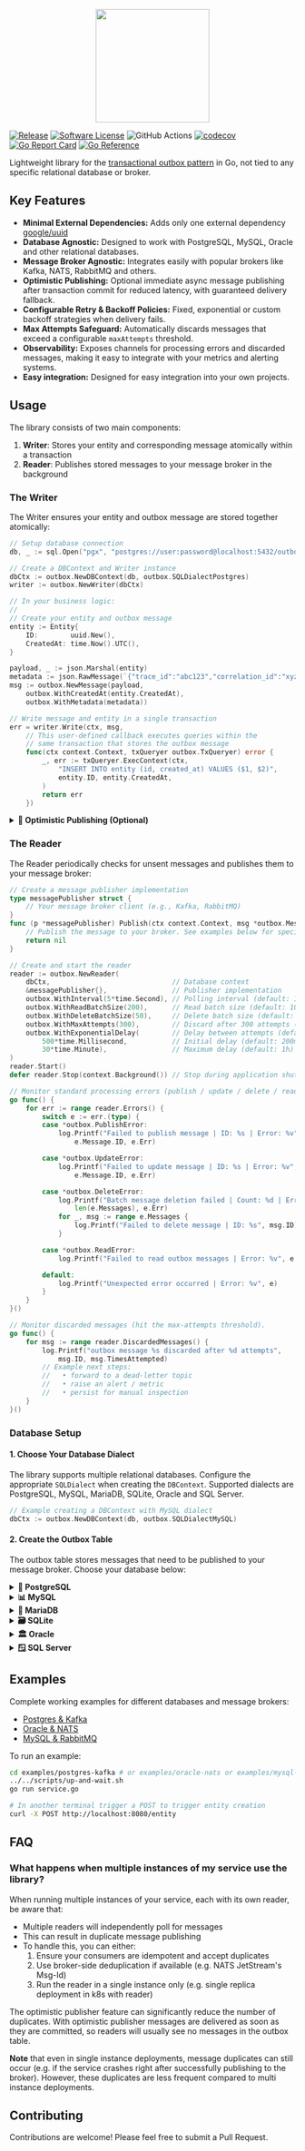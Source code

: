 <p align="center" class="disable-logo">
<a href="#"><img src="assets/logo.png" width="200"/></a>
</p>


[![Release](https://img.shields.io/github/release/oagudo/outbox.svg?style=flat-square)](https://github.com/oagudo/outbox/releases/latest)
[![Software License](https://img.shields.io/badge/license-MIT-brightgreen.svg?style=flat-square)](LICENSE)
![GitHub Actions](https://github.com/oagudo/outbox/actions/workflows/ci.yml/badge.svg)
[![codecov](https://codecov.io/gh/oagudo/outbox/graph/badge.svg?token=KH1GUAV4VR)](https://codecov.io/gh/oagudo/outbox)
[![Go Report Card](https://goreportcard.com/badge/github.com/oagudo/outbox?style=flat-square)](https://goreportcard.com/report/github.com/oagudo/outbox)
[![Go Reference](https://pkg.go.dev/badge/github.com/oagudo/outbox.svg)](https://pkg.go.dev/github.com/oagudo/outbox)

Lightweight library for the [transactional outbox pattern](https://microservices.io/patterns/data/transactional-outbox.html) in Go, not tied to any specific relational database or broker.

## Key Features

- **Minimal External Dependencies:** Adds only one external dependency [google/uuid](https://github.com/google/uuid)
- **Database Agnostic:** Designed to work with PostgreSQL, MySQL, Oracle and other relational databases.
- **Message Broker Agnostic:** Integrates easily with popular brokers like Kafka, NATS, RabbitMQ and others.
- **Optimistic Publishing:** Optional immediate async message publishing after transaction commit for reduced latency, with guaranteed delivery fallback.
- **Configurable Retry & Backoff Policies:** Fixed, exponential or custom backoff strategies when delivery fails.
- **Max Attempts Safeguard:** Automatically discards messages that exceed a configurable `maxAttempts` threshold.
- **Observability:** Exposes channels for processing errors and discarded messages, making it easy to integrate with your metrics and alerting systems.
- **Easy integration:** Designed for easy integration into your own projects.

## Usage

The library consists of two main components:

1. **Writer**: Stores your entity and corresponding message atomically within a transaction
2. **Reader**: Publishes stored messages to your message broker in the background

### The Writer

The Writer ensures your entity and outbox message are stored together atomically:

```go
// Setup database connection
db, _ := sql.Open("pgx", "postgres://user:password@localhost:5432/outbox?sslmode=disable")

// Create a DBContext and Writer instance
dbCtx := outbox.NewDBContext(db, outbox.SQLDialectPostgres)
writer := outbox.NewWriter(dbCtx)

// In your business logic:
//
// Create your entity and outbox message
entity := Entity{
    ID:        uuid.New(),
    CreatedAt: time.Now().UTC(),
}

payload, _ := json.Marshal(entity)
metadata := json.RawMessage(`{"trace_id":"abc123","correlation_id":"xyz789"}`)
msg := outbox.NewMessage(payload,
    outbox.WithCreatedAt(entity.CreatedAt),
    outbox.WithMetadata(metadata))

// Write message and entity in a single transaction
err = writer.Write(ctx, msg,
    // This user-defined callback executes queries within the
    // same transaction that stores the outbox message
    func(ctx context.Context, txQueryer outbox.TxQueryer) error {
        _, err := txQueryer.ExecContext(ctx,
            "INSERT INTO entity (id, created_at) VALUES ($1, $2)",
            entity.ID, entity.CreatedAt,
        )
        return err
    })
```

<details>
<summary><strong>🚀 Optimistic Publishing (Optional)</strong></summary>

Optimistic publishing attempts to publish messages immediately after transaction commit, reducing latency while maintaining guaranteed delivery through the background reader as fallback.

#### How It Works

1. Transaction commits (entity + outbox message stored)
2. Immediate publish attempt to broker (asynchronously, will not block the incoming request)
3. On success: message is removed from outbox
4. On failure: background reader handles delivery later

#### Configuration

```go
// Create publisher (see Reader section below)
publisher := &messagePublisher{}

// Enable optimistic publishing in writer
writer := outbox.NewWriter(dbCtx, outbox.WithOptimisticPublisher(publisher))
```

**Important considerations:**
- Publishing happens asynchronously after transaction commit
- Message consumers must be idempotent as messages could be published twice - by the optimistic publisher and the reader (Note: consumer idempotency is a good practice regardless of optimistic publishing, though some brokers also provide deduplication features)
- Publishing failures don't affect your transactions - they don't cause `Write()` to fail

</details>

### The Reader

The Reader periodically checks for unsent messages and publishes them to your message broker:

```go
// Create a message publisher implementation
type messagePublisher struct {
    // Your message broker client (e.g., Kafka, RabbitMQ)
}
func (p *messagePublisher) Publish(ctx context.Context, msg *outbox.Message) error {
    // Publish the message to your broker. See examples below for specific implementations
    return nil
}

// Create and start the reader
reader := outbox.NewReader(
    dbCtx,                              // Database context
    &messagePublisher{},                // Publisher implementation
    outbox.WithInterval(5*time.Second), // Polling interval (default: 10s)
    outbox.WithReadBatchSize(200),      // Read batch size (default: 100)
    outbox.WithDeleteBatchSize(50),     // Delete batch size (default: 20)
    outbox.WithMaxAttempts(300),        // Discard after 300 attempts (default: MaxInt32)
    outbox.WithExponentialDelay(        // Delay between attempts (default: Exponential; can also use Fixed or Custom)
        500*time.Millisecond,           // Initial delay (default: 200ms)
        30*time.Minute),                // Maximum delay (default: 1h)
)
reader.Start()
defer reader.Stop(context.Background()) // Stop during application shutdown

// Monitor standard processing errors (publish / update / delete / read).
go func() {
    for err := range reader.Errors() {
        switch e := err.(type) {
        case *outbox.PublishError:
            log.Printf("Failed to publish message | ID: %s | Error: %v",
                e.Message.ID, e.Err)

        case *outbox.UpdateError:
            log.Printf("Failed to update message | ID: %s | Error: %v",
                e.Message.ID, e.Err)

        case *outbox.DeleteError:
            log.Printf("Batch message deletion failed | Count: %d | Error: %v",
                len(e.Messages), e.Err)
            for _, msg := range e.Messages {
                log.Printf("Failed to delete message | ID: %s", msg.ID)
            }

        case *outbox.ReadError:
            log.Printf("Failed to read outbox messages | Error: %v", e.Err)

        default:
            log.Printf("Unexpected error occurred | Error: %v", e)
        }
    }
}()

// Monitor discarded messages (hit the max-attempts threshold).
go func() {
    for msg := range reader.DiscardedMessages() {
        log.Printf("outbox message %s discarded after %d attempts",
            msg.ID, msg.TimesAttempted)
        // Example next steps:
        //   • forward to a dead-letter topic
        //   • raise an alert / metric
        //   • persist for manual inspection
    }
}()

```

### Database Setup

#### 1. Choose Your Database Dialect

The library supports multiple relational databases. Configure the appropriate `SQLDialect` when creating the `DBContext`. Supported dialects are PostgreSQL, MySQL, MariaDB, SQLite, Oracle and SQL Server.

```go
// Example creating a DBContext with MySQL dialect
dbCtx := outbox.NewDBContext(db, outbox.SQLDialectMySQL)
```

#### 2. Create the Outbox Table

The outbox table stores messages that need to be published to your message broker. Choose your database below:

<details>
<summary><strong>🐘 PostgreSQL</strong></summary>

```sql
CREATE TABLE IF NOT EXISTS outbox (
    id UUID PRIMARY KEY,
    created_at TIMESTAMP WITH TIME ZONE NOT NULL,
    scheduled_at TIMESTAMP WITH TIME ZONE NOT NULL,
    metadata BYTEA,
    payload BYTEA NOT NULL,
    times_attempted INTEGER NOT NULL
);

CREATE INDEX IF NOT EXISTS idx_outbox_created_at ON outbox (created_at);
CREATE INDEX IF NOT EXISTS idx_outbox_scheduled_at ON outbox (scheduled_at);
```
</details>

<details>
<summary><strong>📊 MySQL</strong></summary>

```sql
CREATE TABLE IF NOT EXISTS outbox (
    id BINARY(16) PRIMARY KEY,
    created_at TIMESTAMP(3) NOT NULL,
    scheduled_at TIMESTAMP(3) NOT NULL,
    metadata BLOB,
    payload BLOB NOT NULL,
    times_attempted INT NOT NULL
);

CREATE INDEX idx_outbox_created_at ON outbox (created_at);
CREATE INDEX idx_outbox_scheduled_at ON outbox (scheduled_at);
```
</details>

<details>
<summary><strong>🐬 MariaDB</strong></summary>

```sql
CREATE TABLE IF NOT EXISTS outbox (
    id UUID PRIMARY KEY,
    created_at TIMESTAMP(3) NOT NULL,
    scheduled_at TIMESTAMP(3) NOT NULL,
    metadata BLOB,
    payload BLOB NOT NULL,
    times_attempted INT NOT NULL
);

CREATE INDEX idx_outbox_created_at ON outbox (created_at);
CREATE INDEX idx_outbox_scheduled_at ON outbox (scheduled_at);
```
</details>

<details>
<summary><strong>🗃️ SQLite</strong></summary>

```sql
CREATE TABLE IF NOT EXISTS outbox (
    id TEXT PRIMARY KEY,
    created_at DATETIME NOT NULL,
    scheduled_at DATETIME NOT NULL,
    metadata BLOB,
    payload BLOB NOT NULL,
    times_attempted INTEGER NOT NULL
);

CREATE INDEX IF NOT EXISTS idx_outbox_created_at ON outbox (created_at);
CREATE INDEX IF NOT EXISTS idx_outbox_scheduled_at ON outbox (scheduled_at);
```
</details>

<details>
<summary><strong>🏛️ Oracle</strong></summary>

```sql
CREATE TABLE outbox (
    id RAW(16) PRIMARY KEY,
    created_at TIMESTAMP WITH TIME ZONE NOT NULL,
    scheduled_at TIMESTAMP WITH TIME ZONE NOT NULL,
    metadata BLOB,
    payload BLOB NOT NULL,
    times_attempted NUMBER(10) NOT NULL
);

CREATE INDEX idx_outbox_created_at ON outbox (created_at);
CREATE INDEX idx_outbox_scheduled_at ON outbox (scheduled_at);
```
</details>

<details>
<summary><strong>🪟 SQL Server</strong></summary>

```sql
CREATE TABLE outbox (
    id UNIQUEIDENTIFIER PRIMARY KEY,
    created_at DATETIMEOFFSET(3) NOT NULL,
    scheduled_at DATETIMEOFFSET(3) NOT NULL,
    metadata VARBINARY(MAX),
    payload VARBINARY(MAX) NOT NULL,
    times_attempted INT NOT NULL
);

CREATE INDEX idx_outbox_created_at ON outbox (created_at);
CREATE INDEX idx_outbox_scheduled_at ON outbox (scheduled_at);
```
</details>

## Examples

Complete working examples for different databases and message brokers:

- [Postgres & Kafka](./examples/postgres-kafka/service.go)
- [Oracle & NATS](./examples/oracle-nats/service.go)
- [MySQL & RabbitMQ](./examples/mysql-rabbitmq/service.go)

To run an example:

```bash
cd examples/postgres-kafka # or examples/oracle-nats or examples/mysql-rabitmq
../../scripts/up-and-wait.sh
go run service.go

# In another terminal trigger a POST to trigger entity creation
curl -X POST http://localhost:8080/entity
```

## FAQ

### What happens when multiple instances of my service use the library?

When running multiple instances of your service, each with its own reader, be aware that:

- Multiple readers will independently poll for messages
- This can result in duplicate message publishing
- To handle this, you can either:
  1. Ensure your consumers are idempotent and accept duplicates
  2. Use broker-side deduplication if available (e.g. NATS JetStream's Msg-Id)
  3. Run the reader in a single instance only (e.g. single replica deployment in k8s with reader)

The optimistic publisher feature can significantly reduce the number of duplicates. With optimistic publisher messages are delivered as soon as they are committed, so readers will usually see no messages in the outbox table.

**Note** that even in single instance deployments, message duplicates can still occur (e.g. if the service crashes right after successfully publishing to the broker). However, these duplicates are less frequent compared to multi instance deployments.

## Contributing

Contributions are welcome! Please feel free to submit a Pull Request.